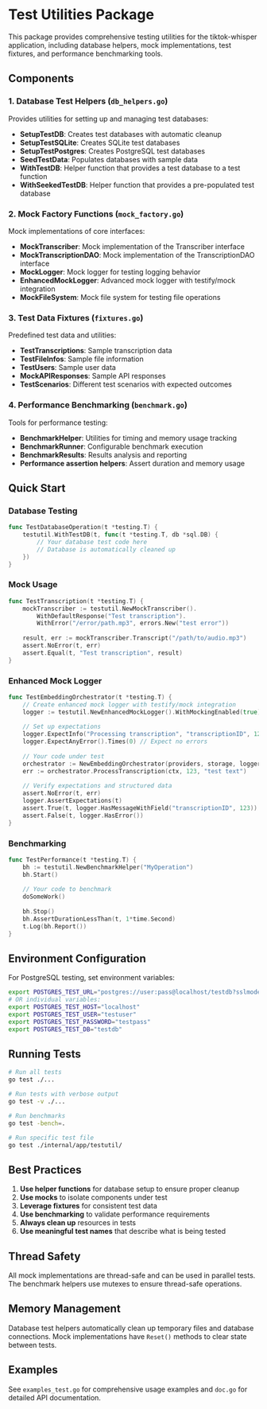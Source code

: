 # Test Utilities Package

This package provides comprehensive testing utilities for the tiktok-whisper application, including database helpers, mock implementations, test fixtures, and performance benchmarking tools.

## Components

### 1. Database Test Helpers (`db_helpers.go`)

Provides utilities for setting up and managing test databases:

- **SetupTestDB**: Creates test databases with automatic cleanup
- **SetupTestSQLite**: Creates SQLite test databases  
- **SetupTestPostgres**: Creates PostgreSQL test databases
- **SeedTestData**: Populates databases with sample data
- **WithTestDB**: Helper function that provides a test database to a test function
- **WithSeekedTestDB**: Helper function that provides a pre-populated test database

### 2. Mock Factory Functions (`mock_factory.go`)

Mock implementations of core interfaces:

- **MockTranscriber**: Mock implementation of the Transcriber interface
- **MockTranscriptionDAO**: Mock implementation of the TranscriptionDAO interface
- **MockLogger**: Mock logger for testing logging behavior
- **EnhancedMockLogger**: Advanced mock logger with testify/mock integration
- **MockFileSystem**: Mock file system for testing file operations

### 3. Test Data Fixtures (`fixtures.go`)

Predefined test data and utilities:

- **TestTranscriptions**: Sample transcription data
- **TestFileInfos**: Sample file information
- **TestUsers**: Sample user data
- **MockAPIResponses**: Sample API responses
- **TestScenarios**: Different test scenarios with expected outcomes

### 4. Performance Benchmarking (`benchmark.go`)

Tools for performance testing:

- **BenchmarkHelper**: Utilities for timing and memory usage tracking
- **BenchmarkRunner**: Configurable benchmark execution
- **BenchmarkResults**: Results analysis and reporting
- **Performance assertion helpers**: Assert duration and memory usage

## Quick Start

### Database Testing

```go
func TestDatabaseOperation(t *testing.T) {
    testutil.WithTestDB(t, func(t *testing.T, db *sql.DB) {
        // Your database test code here
        // Database is automatically cleaned up
    })
}
```

### Mock Usage

```go
func TestTranscription(t *testing.T) {
    mockTranscriber := testutil.NewMockTranscriber().
        WithDefaultResponse("Test transcription").
        WithError("/error/path.mp3", errors.New("test error"))
    
    result, err := mockTranscriber.Transcript("/path/to/audio.mp3")
    assert.NoError(t, err)
    assert.Equal(t, "Test transcription", result)
}
```

### Enhanced Mock Logger

```go
func TestEmbeddingOrchestrator(t *testing.T) {
    // Create enhanced mock logger with testify/mock integration
    logger := testutil.NewEnhancedMockLogger().WithMockingEnabled(true)
    
    // Set up expectations
    logger.ExpectInfo("Processing transcription", "transcriptionID", 123)
    logger.ExpectAnyError().Times(0) // Expect no errors
    
    // Your code under test
    orchestrator := NewEmbeddingOrchestrator(providers, storage, logger)
    err := orchestrator.ProcessTranscription(ctx, 123, "test text")
    
    // Verify expectations and structured data
    assert.NoError(t, err)
    logger.AssertExpectations(t)
    assert.True(t, logger.HasMessageWithField("transcriptionID", 123))
    assert.False(t, logger.HasError())
}
```

### Benchmarking

```go
func TestPerformance(t *testing.T) {
    bh := testutil.NewBenchmarkHelper("MyOperation")
    bh.Start()
    
    // Your code to benchmark
    doSomeWork()
    
    bh.Stop()
    bh.AssertDurationLessThan(t, 1*time.Second)
    t.Log(bh.Report())
}
```

## Environment Configuration

For PostgreSQL testing, set environment variables:

```bash
export POSTGRES_TEST_URL="postgres://user:pass@localhost/testdb?sslmode=disable"
# OR individual variables:
export POSTGRES_TEST_HOST="localhost"
export POSTGRES_TEST_USER="testuser"
export POSTGRES_TEST_PASSWORD="testpass"
export POSTGRES_TEST_DB="testdb"
```

## Running Tests

```bash
# Run all tests
go test ./...

# Run tests with verbose output
go test -v ./...

# Run benchmarks
go test -bench=.

# Run specific test file
go test ./internal/app/testutil/
```

## Best Practices

1. **Use helper functions** for database setup to ensure proper cleanup
2. **Use mocks** to isolate components under test
3. **Leverage fixtures** for consistent test data
4. **Use benchmarking** to validate performance requirements
5. **Always clean up** resources in tests
6. **Use meaningful test names** that describe what is being tested

## Thread Safety

All mock implementations are thread-safe and can be used in parallel tests. The benchmark helpers use mutexes to ensure thread-safe operations.

## Memory Management

Database test helpers automatically clean up temporary files and database connections. Mock implementations have `Reset()` methods to clear state between tests.

## Examples

See `examples_test.go` for comprehensive usage examples and `doc.go` for detailed API documentation.